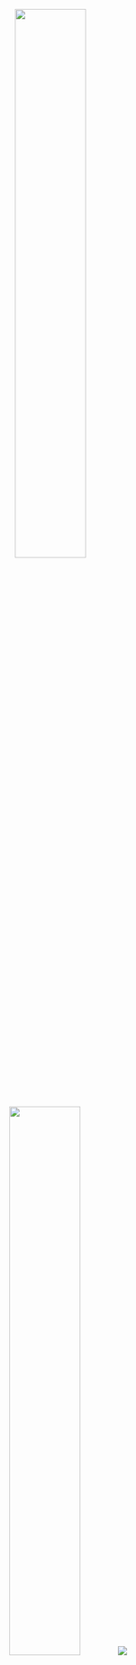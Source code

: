 <p align="center">
   <img height="50%" width="auto" src ="https://github-readme-stats.vercel.app/api?username=nachoasd&show_icons=true&count_private=true&theme=tokyonight&hide=issues,contribs,prs,stars&hide_border=true&bg_color=00000000">
  <img height="50%" width="auto" src =https://github-readme-stats.vercel.app/api/top-langs/?username=nachoasd&layout=compact&hide_border=true&theme=tokyonight&bg_color=00000000&langs_count=6">
  <img src ="https://streak-stats.demolab.com?user=NachoASD&theme=tokyonight&hide_border=true&date_format=n%2Fj%5B%2FY%5D&mode=weekly&background=EBEBEB00">
</p>
